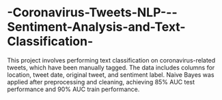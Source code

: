 # -Coronavirus-Tweets-NLP---Sentiment-Analysis-and-Text-Classification-
This project involves performing text classification on coronavirus-related tweets, which have been manually tagged. The data includes columns for location, tweet date, original tweet, and sentiment label. Naive Bayes was applied after preprocessing and cleaning, achieving 85% AUC test performance and 90% AUC train performance.
